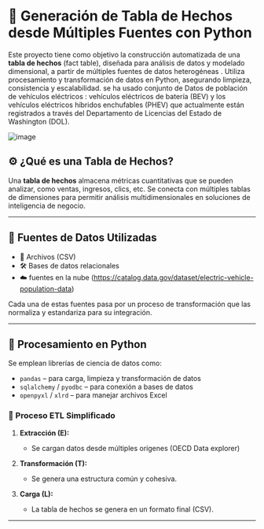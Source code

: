 # 🧠 Generación de Tabla de Hechos desde Múltiples Fuentes con Python

Este proyecto tiene como objetivo la construcción automatizada de una **tabla de hechos** (fact table), diseñada para análisis de datos y modelado dimensional, a partir de múltiples fuentes de datos heterogéneas . Utiliza procesamiento y transformación de datos en Python, asegurando limpieza, consistencia y escalabilidad.
se ha usado   conjunto de  Datos de población de vehículos eléctricos :  vehículos eléctricos de batería (BEV) y los vehículos eléctricos híbridos enchufables (PHEV) que actualmente están registrados a través del Departamento de Licencias del Estado de Washington (DOL).






![image](https://github.com/user-attachments/assets/473f08e7-2210-4f4c-9cfb-fb194cf76b78)





## ⚙️ ¿Qué es una Tabla de Hechos?

Una **tabla de hechos** almacena métricas cuantitativas que se pueden analizar, como ventas, ingresos, clics, etc. Se conecta con múltiples tablas de dimensiones para permitir análisis multidimensionales en soluciones de inteligencia de negocio.

---

## 🔗 Fuentes de Datos Utilizadas

- 🧾 Archivos  (CSV)
- 🛠️ Bases de datos relacionales 
- ☁️  fuentes en la nube (https://catalog.data.gov/dataset/electric-vehicle-population-data) 


Cada una de estas fuentes pasa por un proceso de transformación que las normaliza y estandariza para su integración.

---

## 🐍 Procesamiento en Python

Se emplean librerías de ciencia de datos como:

- `pandas` – para carga, limpieza y transformación de datos
- `sqlalchemy` / `pyodbc` – para conexión a bases de datos
- `openpyxl` / `xlrd` – para manejar archivos Excel


### 🔄 Proceso ETL Simplificado

1. **Extracción (E):**
   - Se cargan datos desde múltiples orígenes (OECD Data explorer)
  

2. **Transformación (T):**
   
   - Se genera una estructura común y cohesiva.

3. **Carga (L):**
   - La tabla de hechos se genera en un formato final (CSV).
   

---



